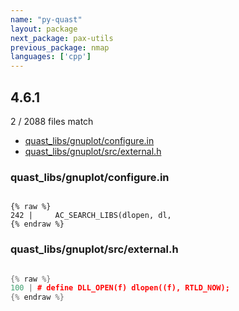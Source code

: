 ```yaml
---
name: "py-quast"
layout: package
next_package: pax-utils
previous_package: nmap
languages: ['cpp']
---
```

## 4.6.1
2 / 2088 files match

 - [quast_libs/gnuplot/configure.in](#quast_libsgnuplotconfigurein)
 - [quast_libs/gnuplot/src/external.h](#quast_libsgnuplotsrcexternalh)

### quast_libs/gnuplot/configure.in

```

{% raw %}
242 |     AC_SEARCH_LIBS(dlopen, dl,
{% endraw %}

```
### quast_libs/gnuplot/src/external.h

```cpp

{% raw %}
100 | # define DLL_OPEN(f) dlopen((f), RTLD_NOW);
{% endraw %}

```